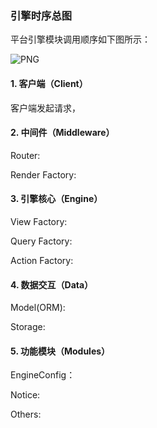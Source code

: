 ### 引擎时序总图

平台引擎模块调用顺序如下图所示：

![PNG](..\..\images\8.png)

#### 1. 客户端（Client）

客户端发起请求，

#### 2. 中间件（Middleware）

Router:

Render Factory:


#### 3. 引擎核心（Engine）

View Factory:

Query Factory:

Action Factory:

#### 4. 数据交互（Data）

Model(ORM):

Storage:

#### 5. 功能模块（Modules）

EngineConfig：

Notice:

Others:


